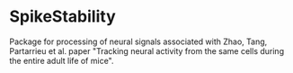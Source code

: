 # SpikeStability
Package for processing of neural signals associated with Zhao, Tang, Partarrieu et al. paper "Tracking neural activity from the same cells during the entire adult life of mice".
